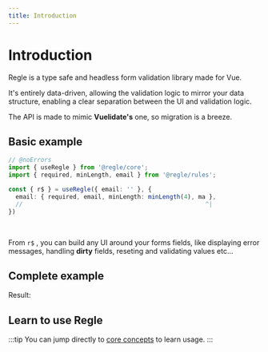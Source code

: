 ```yaml
---
title: Introduction
---
```


<script setup>
import QuickUsage from '../parts/components/QuickUsage.vue';
</script>

# Introduction

Regle is a type safe and headless form validation library made for Vue.

It's entirely data-driven, allowing the validation logic to mirror your data structure, enabling a clear separation between the UI and validation logic.

The API is made to mimic **Vuelidate's** one, so migration is a breeze.


## Basic example

```ts twoslash
// @noErrors
import { useRegle } from '@regle/core';
import { required, minLength, email } from '@regle/rules';

const { r$ } = useRegle({ email: '' }, {
  email: { required, email, minLength: minLength(4), ma },
  //                                                   ^|
})
```

<br/>

From `r$` , you can build any UI around your forms fields, like displaying error messages, handling **dirty** fields, reseting and validating values etc...


## Complete example

<!-- @include: @/parts/QuickUsage.md -->

Result:

<QuickUsage/>


## Learn to use Regle

:::tip
You can jump directly to [core concepts](/core-concepts/) to learn usage.
:::
